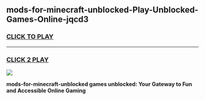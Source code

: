 
## mods-for-minecraft-unblocked-Play-Unblocked-Games-Online-jqcd3
<h3>
<a href="https://premium76.site?title=mods-for-minecraft-unblocked&ref=25A">CLICK TO PLAY</a></h3>
<hr>

<h3>
<a href="https://premium76.site?title=mods-for-minecraft-unblocked&ref=25A">CLICK 2 PLAY</a>
  
</h3>

<a href="https://premium76.site?title=mods-for-minecraft-unblocked&ref=25A"><img src="https://clearcache.store/games.png"></a>


**mods-for-minecraft-unblocked games unblocked: Your Gateway to Fun and Accessible Online Gaming**
